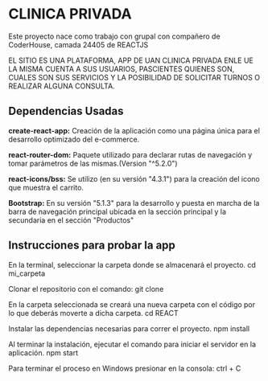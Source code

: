 # CLINICA PRIVADA

Este proyecto nace como trabajo con grupal con compañero de CoderHouse, camada 24405 de REACTJS

EL SITIO ES  UNA PLATAFORMA, APP DE UAN CLINICA PRIVADA ENLE UE LA MISMA CUENTA A SUS USUARIOS, PASCIENTES QUIENES SON, CUALES SON SUS SERVICIOS Y LA POSIBILIDAD DE SOLICITAR TURNOS O REALIZAR ALGUNA  CONSULTA.


## Dependencias Usadas

**create-react-app:** Creación de la aplicación como una página única para el desarrollo optimizado del e-commerce.

**react-router-dom:** Paquete utilizado para declarar rutas de navegación y tomar parámetros de las mismas.(Version "^5.2.0")

**react-icons/bss:** Se utilizo (en su versión "4.3.1") para la creación del icono que muestra el  carrito.

**Bootstrap:**  En su versión "5.1.3" para la desarrollo y puesta en marcha de la barra de navegación principal ubicada en la sección principal  y la secundaria en el sección "Productos"

## Instrucciones para probar la app
En la terminal, seleccionar la carpeta donde se almacenará el proyecto.
cd mi_carpeta

Clonar el repositorio con el comando:
git clone 

En la carpeta seleccionada se creará una nueva carpeta con el código por lo que deberás moverte a dicha carpeta.
cd REACT

Instalar las dependencias necesarias para correr el proyecto.
npm install

Al terminar la instalación, ejecutar el comando para iniciar el servidor en la aplicación.
npm start

Para terminar el proceso en Windows presionar en la consola:
ctrl + C

